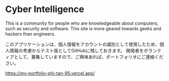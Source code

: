 # Cyber Intelligence
This is a community for people who are knowledgeable about computers, such as security and software. This site is more geared towards geeks and hackers than engineers.

このアプリケーションは、個人情報をアカウントの識別として使用したため、個人情報の考慮からテスト版としてGitHubに残しておきます。
開発者をボランティアとして、募集していますので、ご興味あれば、ポートフォリオにご連絡ください。

https://my-portfolio-phi-tan-95.vercel.app/

